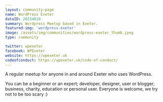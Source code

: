 ```yaml
---
layout: community-page
name: WordPress Exeter
dataID: 20234010
summary: Wordpress Meetup based in Exeter.
featured-img: 'wordpress-exeter'
image: /assets/img/communities/wordpress-exeter_thumb.jpeg
type: community

twitter: wpexeter
facebook: WPExeter
website: https://wpexeter.uk
codeofconduct: https://wpexeter.uk/code-of-conduct/
---
```

A regular meetup for anyone in and around Exeter who uses WordPress.

You can be a beginner or an expert; developer, designer, user or blogger;
business, charity, education or personal user. Everyone is welcome, we try not
to be too scary :)
